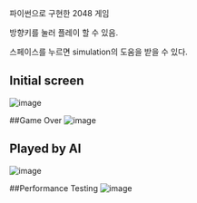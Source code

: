 파이썬으로 구현한 2048 게임

방향키를 눌러 플레이 할 수 있음.

스페이스를 누르면 simulation의 도움을 받을 수 있다.


## Initial screen
![image](https://user-images.githubusercontent.com/87978544/170405566-95453201-4fac-48a1-8433-2b494b46062f.png)


##Game Over
![image](https://user-images.githubusercontent.com/87978544/170405742-0ceafaf6-02ae-41b3-a674-63204899c2fc.png)

## Played by AI 
![image](https://user-images.githubusercontent.com/87978544/170405913-2ab430e5-4982-43dd-b983-d93398742544.png)

##Performance Testing
![image](https://user-images.githubusercontent.com/87978544/170406010-914d8b92-df06-422a-8947-5d384812dfd4.png)
